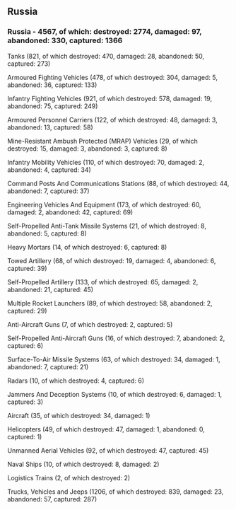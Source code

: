 
 
 ## Russia
 
 ### Russia - 4567, of which: destroyed: 2774, damaged: 97, abandoned: 330, captured: 1366

 

 

 Tanks (821, of which destroyed: 470, damaged: 28, abandoned: 50, captured: 273)

 Armoured Fighting Vehicles (478, of which destroyed: 304, damaged: 5, abandoned: 36, captured: 133)

 Infantry Fighting Vehicles (921, of which destroyed: 578, damaged: 19, abandoned: 75, captured: 249)

 Armoured Personnel Carriers (122, of which destroyed: 48, damaged: 3, abandoned: 13, captured: 58)

 Mine-Resistant Ambush Protected (MRAP) Vehicles (29, of which destroyed: 15, damaged: 3, abandoned: 3, captured: 8)

 Infantry Mobility Vehicles (110, of which destroyed: 70, damaged: 2, abandoned: 4, captured: 34)

 Command Posts And Communications Stations (88, of which destroyed: 44, abandoned: 7, captured: 37)

 Engineering Vehicles And Equipment (173, of which destroyed: 60, damaged: 2, abandoned: 42, captured: 69)

 Self-Propelled Anti-Tank Missile Systems (21, of which destroyed: 8, abandoned: 5, captured: 8)

 Heavy Mortars (14, of which destroyed: 6, captured: 8)

 Towed Artillery (68, of which destroyed: 19, damaged: 4, abandoned: 6, captured: 39)

 Self-Propelled Artillery (133, of which destroyed: 65, damaged: 2, abandoned: 21, captured: 45)

 Multiple Rocket Launchers (89, of which destroyed: 58, abandoned: 2, captured: 29)

 Anti-Aircraft Guns (7, of which destroyed: 2, captured: 5)

 Self-Propelled Anti-Aircraft Guns (16, of which destroyed: 7, abandoned: 2, captured: 6)

 Surface-To-Air Missile Systems (63, of which destroyed: 34, damaged: 1, abandoned: 7, captured: 21)

 Radars (10, of which destroyed: 4, captured: 6)

 Jammers And Deception Systems (10, of which destroyed: 6, damaged: 1, captured: 3)

 Aircraft (35, of which destroyed: 34, damaged: 1)

 Helicopters (49, of which destroyed: 47, damaged: 1, abandoned: 0, captured: 1)

 Unmanned Aerial Vehicles (92, of which destroyed: 47, captured: 45)

 Naval Ships (10, of which destroyed: 8, damaged: 2)

 Logistics Trains (2, of which destroyed: 2)

 Trucks, Vehicles and Jeeps (1206, of which destroyed: 839, damaged: 23, abandoned: 57, captured: 287)

